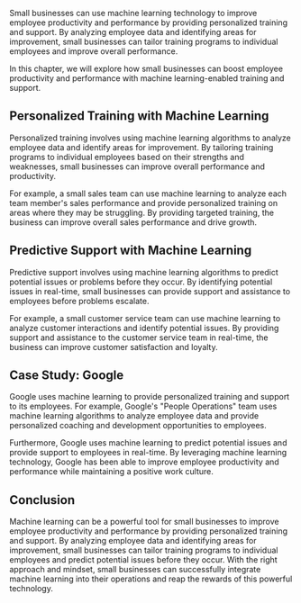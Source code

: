 
Small businesses can use machine learning technology to improve employee productivity and performance by providing personalized training and support. By analyzing employee data and identifying areas for improvement, small businesses can tailor training programs to individual employees and improve overall performance.

In this chapter, we will explore how small businesses can boost employee productivity and performance with machine learning-enabled training and support.

Personalized Training with Machine Learning
-------------------------------------------

Personalized training involves using machine learning algorithms to analyze employee data and identify areas for improvement. By tailoring training programs to individual employees based on their strengths and weaknesses, small businesses can improve overall performance and productivity.

For example, a small sales team can use machine learning to analyze each team member's sales performance and provide personalized training on areas where they may be struggling. By providing targeted training, the business can improve overall sales performance and drive growth.

Predictive Support with Machine Learning
----------------------------------------

Predictive support involves using machine learning algorithms to predict potential issues or problems before they occur. By identifying potential issues in real-time, small businesses can provide support and assistance to employees before problems escalate.

For example, a small customer service team can use machine learning to analyze customer interactions and identify potential issues. By providing support and assistance to the customer service team in real-time, the business can improve customer satisfaction and loyalty.

Case Study: Google
------------------

Google uses machine learning to provide personalized training and support to its employees. For example, Google's "People Operations" team uses machine learning algorithms to analyze employee data and provide personalized coaching and development opportunities to employees.

Furthermore, Google uses machine learning to predict potential issues and provide support to employees in real-time. By leveraging machine learning technology, Google has been able to improve employee productivity and performance while maintaining a positive work culture.

Conclusion
----------

Machine learning can be a powerful tool for small businesses to improve employee productivity and performance by providing personalized training and support. By analyzing employee data and identifying areas for improvement, small businesses can tailor training programs to individual employees and predict potential issues before they occur. With the right approach and mindset, small businesses can successfully integrate machine learning into their operations and reap the rewards of this powerful technology.
